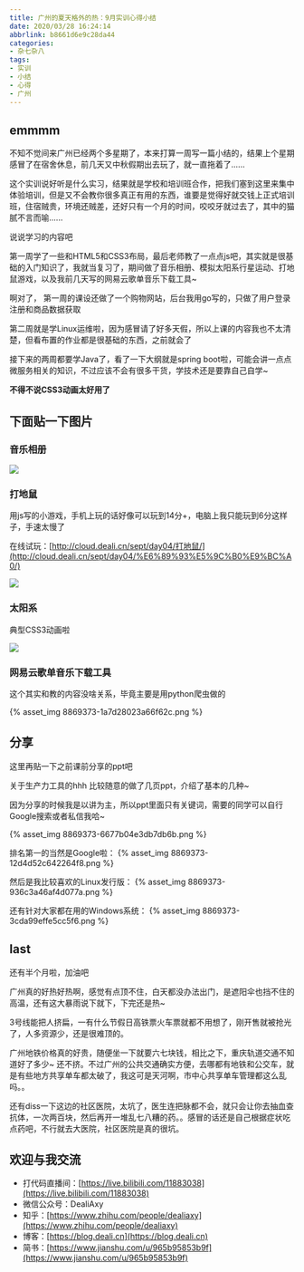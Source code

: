 ```yaml
---
title: 广州的夏天格外的热：9月实训心得小结
date: 2020/03/28 16:24:14
abbrlink: b8661d6e9c28da44
categories:
- 杂七杂八
tags:
- 实训
- 小结
- 心得
- 广州
---
```

## emmmm
不知不觉间来广州已经两个多星期了，本来打算一周写一篇小结的，结果上个星期感冒了在宿舍休息，前几天又中秋假期出去玩了，就一直拖着了......

这个实训说好听是什么实习，结果就是学校和培训班合作，把我们塞到这里来集中体验培训，但是又不会教你很多真正有用的东西，谁要是觉得好就交钱上正式培训班，住宿贼贵，环境还贼差，还好只有一个月的时间，咬咬牙就过去了，其中的猫腻不言而喻......

说说学习的内容吧

第一周学了一些和HTML5和CSS3布局，最后老师教了一点点js吧，其实就是很基础的入门知识了，我就当复习了，期间做了音乐相册、模拟太阳系行星运动、打地鼠游戏，以及我前几天写的网易云歌单音乐下载工具~ 

啊对了， 第一周的课设还做了一个购物网站，后台我用go写的，只做了用户登录注册和商品数据获取

第二周就是学Linux运维啦，因为感冒请了好多天假，所以上课的内容我也不太清楚，但看布置的作业都是很基础的东西，之前就会了

接下来的两周都要学Java了，看了一下大纲就是spring boot啦，可能会讲一点点微服务相关的知识，不过应该不会有很多干货，学技术还是要靠自己自学~

**不得不说CSS3动画太好用了**

## 下面贴一下图片

### **音乐相册**
![](https://upload-images.jianshu.io/upload_images/8869373-73ea4218fba72733.gif?imageMogr2/auto-orient/strip)

### **打地鼠**
用js写的小游戏，手机上玩的话好像可以玩到14分+，电脑上我只能玩到6分这样子，手速太慢了

在线试玩：[http://cloud.deali.cn/sept/day04/打地鼠/](http://cloud.deali.cn/sept/day04/%E6%89%93%E5%9C%B0%E9%BC%A0/)

![](https://upload-images.jianshu.io/upload_images/8869373-af9fb95e213d9495.gif?imageMogr2/auto-orient/strip)


### **太阳系**
典型CSS3动画啦

![](https://upload-images.jianshu.io/upload_images/8869373-5112ae884740eb9e.gif?imageMogr2/auto-orient/strip)


### **网易云歌单音乐下载工具**
这个其实和教的内容没啥关系，毕竟主要是用python爬虫做的

{% asset_img 8869373-1a7d28023a66f62c.png %}


## 分享
这里再贴一下之前课前分享的ppt吧

关于生产力工具的hhh 比较随意的做了几页ppt，介绍了基本的几种~

因为分享的时候我是以讲为主，所以ppt里面只有关键词，需要的同学可以自行Google搜索或者私信我哈~

{% asset_img 8869373-6677b04e3db7db6b.png %}

排名第一的当然是Google啦：
{% asset_img 8869373-12d4d52c642264f8.png %}

然后是我比较喜欢的Linux发行版：
{% asset_img 8869373-936c3a46af4d077a.png %}

还有针对大家都在用的Windows系统：
{% asset_img 8869373-3cda99effe5cc5f6.png %}


## last
还有半个月啦，加油吧

广州真的好热好热啊，感觉有点顶不住，白天都没办法出门，是遮阳伞也挡不住的高温，还有这大暴雨说下就下，下完还是热~

3号线能把人挤扁，一有什么节假日高铁票火车票就都不用想了，刚开售就被抢光了，人多资源少，还是很难顶的。

广州地铁价格真的好贵，随便坐一下就要六七块钱，相比之下，重庆轨道交通不知道好了多少~ 还不挤。不过广州的公共交通确实方便，去哪都有地铁和公交车，就是有些地方共享单车都太破了，我这可是天河啊，市中心共享单车管理都这么乱吗。。

还有diss一下这边的社区医院，太坑了，医生连把脉都不会，就只会让你去抽血查抗体，一次两百块，然后再开一堆乱七八糟的药。。感冒的话还是自己根据症状吃点药吧，不行就去大医院，社区医院是真的很坑。


## 欢迎与我交流
- 打代码直播间：[https://live.bilibili.com/11883038](https://live.bilibili.com/11883038)
- 微信公众号：DealiAxy
- 知乎：[https://www.zhihu.com/people/dealiaxy](https://www.zhihu.com/people/dealiaxy)
- 博客：[https://blog.deali.cn](https://blog.deali.cn)
- 简书：[https://www.jianshu.com/u/965b95853b9f](https://www.jianshu.com/u/965b95853b9f)
